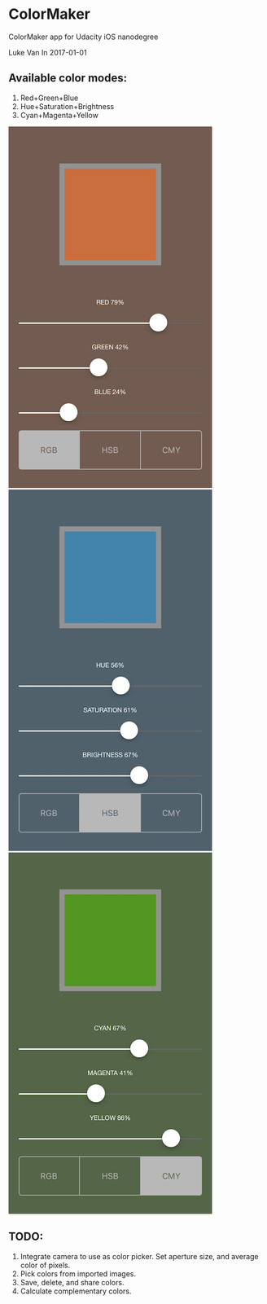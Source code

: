 # ColorMaker
ColorMaker app for Udacity iOS nanodegree

Luke Van In 2017-01-01

## Available color modes:

1. Red+Green+Blue
2. Hue+Saturation+Brightness
3. Cyan+Magenta+Yellow

![RGB](Doc/rgb.png "RGB")
![HSB](Doc/hsb.png "HSB")
![CMY](Doc/cmy.png "CMY")

## TODO:

1. Integrate camera to use as color picker. Set aperture size, and average color of pixels.
2. Pick colors from imported images.
3. Save, delete, and share colors.
4. Calculate complementary colors.

